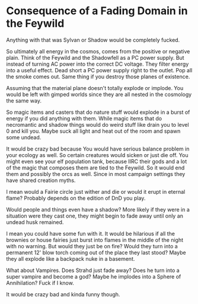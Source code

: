 # Consequence of a Fading Domain in the Feywild
Anything with that was Sylvan or Shadow would be completely fucked.

So ultimately all energy in the cosmos, comes from the positive or negative plain. Think of the Feywild and the Shadowfell as a PC power supply. But instead of turning AC power into the correct DC voltage. They filter energy into a useful effect. Dead short a PC power supply right to the outlet. Pop all the smoke comes out. Same thing if you destroy those planes of existence.

Assuming that the material plane doesn't totally explode or implode. You would be left with gimped worlds since they are all nested in the cosmology the same way.

So magic items and casters that do nature stuff would explode in a burst of energy if you did anything with them. While magic items that do necromantic and shadow things would do weird stuff like drain you to level 0 and kill you. Maybe suck all light and heat out of the room and spawn some undead.

It would be crazy bad because You would have serious balance problem in your ecology as well. So certain creatures would sicken or just die off. You might even see your elf population tank, because IIRC their gods and a lot of the magic that composes them are tied to the Feywild. So it would end them and possibly the orcs as well. Since in most campaign settings they have shared creation myths.

I mean would a Fairie circle just wither and die or would it erupt in eternal flame? Probably depends on the edition of DnD you play.

Would people and things even have a shadow? More likely if they were in a situation were they cast one, they might begin to fade away until only an undead husk remained.

I mean you could have some fun with it. It would be hilarious if all the brownies or house fairies just burst into flames in the middle of the night with no warning. But would they just be on fire? Would they turn into a permanent 12' blow torch coming out of the place they last stood? Maybe they all explode like a backpack nuke in a basement.

What about Vampires. Does Strahd just fade away? Does he turn into a super vampire and become a god? Maybe he implodes into a Sphere of Annihilation? Fuck if I know.

It would be crazy bad and kinda funny though.
